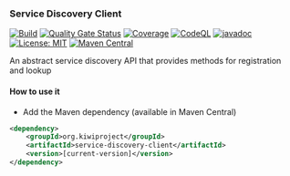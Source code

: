 ### Service Discovery Client
[![Build](https://github.com/kiwiproject/service-discovery-client/workflows/build/badge.svg)](https://github.com/kiwiproject/service-discovery-client/actions?query=workflow%3Abuild)
[![Quality Gate Status](https://sonarcloud.io/api/project_badges/measure?project=kiwiproject_service-discovery-client&metric=alert_status)](https://sonarcloud.io/dashboard?id=kiwiproject_service-discovery-client)
[![Coverage](https://sonarcloud.io/api/project_badges/measure?project=kiwiproject_service-discovery-client&metric=coverage)](https://sonarcloud.io/dashboard?id=kiwiproject_service-discovery-client)
[![CodeQL](https://github.com/kiwiproject/service-discovery-client/actions/workflows/codeql.yml/badge.svg)](https://github.com/kiwiproject/service-discovery-client/actions/workflows/codeql.yml)
[![javadoc](https://javadoc.io/badge2/org.kiwiproject/service-discovery-client/javadoc.svg)](https://javadoc.io/doc/org.kiwiproject/service-discovery-client)
[![License: MIT](https://img.shields.io/badge/License-MIT-blue.svg)](https://opensource.org/licenses/MIT)
[![Maven Central](https://img.shields.io/maven-central/v/org.kiwiproject/service-discovery-client)](https://central.sonatype.com/artifact/org.kiwiproject/service-discovery-client/1.1.10)

An abstract service discovery API that provides methods for registration and lookup

#### How to use it
* Add the Maven dependency (available in Maven Central)

```xml
<dependency>
    <groupId>org.kiwiproject</groupId>
    <artifactId>service-discovery-client</artifactId>
    <version>[current-version]</version>
</dependency>
```
